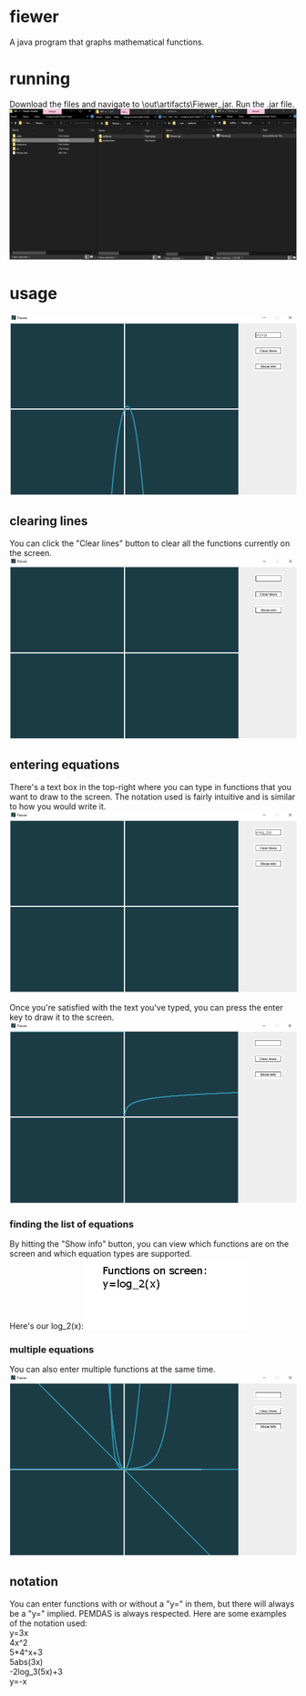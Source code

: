 # fiewer
A java program that graphs mathematical functions.

# running
Download the files and navigate to \out\artifacts\Fiewer_jar. Run the .jar file.
![An image showing the file path to get to the .jar file](/src/main/resources/images/ReadmeImages/findjar.png)

# usage
![A view of the program when it first starts](/src/main/resources/images/ReadmeImages/firstview.png)

## clearing lines
You can click the "Clear lines" button to clear all the functions currently on the screen.
![The program with no lines drawn](/src/main/resources/images/ReadmeImages/clearlines.png)

## entering equations
There's a text box in the top-right where you can type in functions that you want to draw to the screen. The notation used is fairly intuitive and is similar to how you would write it.  
![Fiewer with "log_2(x)" in a text box](/src/main/resources/images/ReadmeImages/enteringequations.png)

Once you're satisfied with the text you've typed, you can press the enter key to draw it to the screen.  
![Fiewer with the function y=log_2(x) drawn to the screen](/src/main/resources/images/ReadmeImages/equationentered.png)

### finding the list of equations
By hitting the "Show info" button, you can view which functions are on the screen and which equation types are supported.  
Here's our log_2(x):
!["y=log_2(x)" shown on screen](/src/main/resources/images/ReadmeImages/functionsonscreen.png)

### multiple equations
You can also enter multiple functions at the same time.
![Program with a few functions drawn to the screen](/src/main/resources/images/ReadmeImages/multiplefunctions.png)


## notation
You can enter functions with or without a "y=" in them, but there will always be a "y=" implied. PEMDAS is always respected. Here are some examples of the notation used:  
  y=3x  
  4x^2  
  5*4^x+3  
  5abs(3x)  
  -2log_3(5x)+3  
  y=-x  
